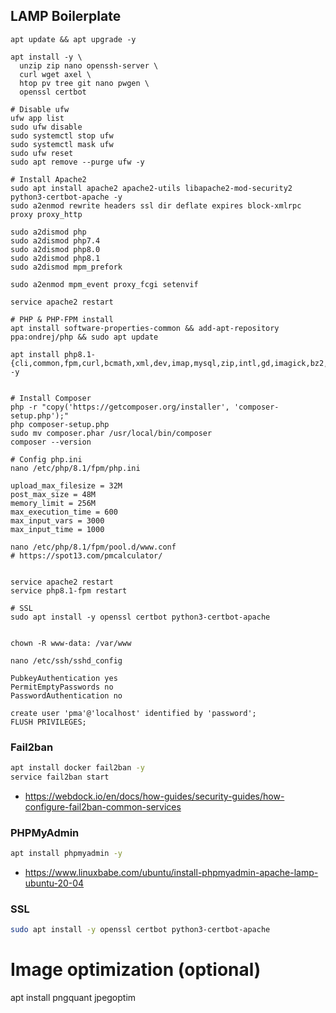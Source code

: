 ## LAMP Boilerplate

```shell
apt update && apt upgrade -y

apt install -y \
  unzip zip nano openssh-server \
  curl wget axel \
  htop pv tree git nano pwgen \
  openssl certbot

# Disable ufw
ufw app list
sudo ufw disable
sudo systemctl stop ufw
sudo systemctl mask ufw
sudo ufw reset
sudo apt remove --purge ufw -y

# Install Apache2
sudo apt install apache2 apache2-utils libapache2-mod-security2 python3-certbot-apache -y
sudo a2enmod rewrite headers ssl dir deflate expires block-xmlrpc proxy proxy_http

sudo a2dismod php
sudo a2dismod php7.4
sudo a2dismod php8.0
sudo a2dismod php8.1
sudo a2dismod mpm_prefork

sudo a2enmod mpm_event proxy_fcgi setenvif

service apache2 restart

# PHP & PHP-FPM install
apt install software-properties-common && add-apt-repository ppa:ondrej/php && sudo apt update

apt install php8.1-{cli,common,fpm,curl,bcmath,xml,dev,imap,mysql,zip,intl,gd,imagick,bz2,curl,mbstring,soap,cgi,redis,ssh2,yaml} -y


# Install Composer
php -r "copy('https://getcomposer.org/installer', 'composer-setup.php');"
php composer-setup.php
sudo mv composer.phar /usr/local/bin/composer
composer --version

# Config php.ini
nano /etc/php/8.1/fpm/php.ini

upload_max_filesize = 32M
post_max_size = 48M
memory_limit = 256M
max_execution_time = 600
max_input_vars = 3000
max_input_time = 1000

nano /etc/php/8.1/fpm/pool.d/www.conf
# https://spot13.com/pmcalculator/


service apache2 restart
service php8.1-fpm restart

# SSL
sudo apt install -y openssl certbot python3-certbot-apache


chown -R www-data: /var/www

nano /etc/ssh/sshd_config

PubkeyAuthentication yes
PermitEmptyPasswords no
PasswordAuthentication no

create user 'pma'@'localhost' identified by 'password';
FLUSH PRIVILEGES;
```

### Fail2ban
```bash
apt install docker fail2ban -y
service fail2ban start
```
- https://webdock.io/en/docs/how-guides/security-guides/how-configure-fail2ban-common-services

### PHPMyAdmin
```bash
apt install phpmyadmin -y
```
- https://www.linuxbabe.com/ubuntu/install-phpmyadmin-apache-lamp-ubuntu-20-04


### SSL
```bash
sudo apt install -y openssl certbot python3-certbot-apache
```

# Image optimization (optional)
apt install pngquant jpegoptim